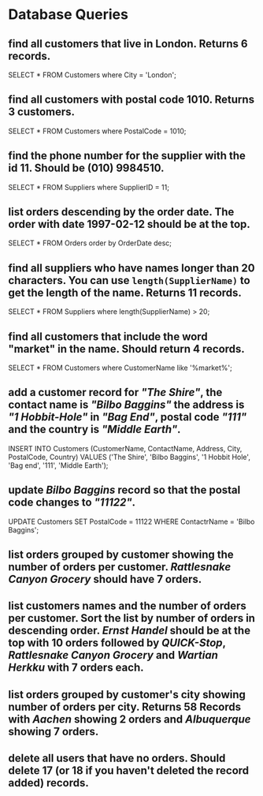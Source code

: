# Database Queries

## find all customers that live in London. Returns 6 records.

SELECT * FROM Customers where City = 'London';


## find all customers with postal code 1010. Returns 3 customers.

SELECT * FROM Customers where PostalCode = 1010;

## find the phone number for the supplier with the id 11. Should be (010) 9984510.

SELECT * FROM Suppliers where SupplierID = 11;

## list orders descending by the order date. The order with date 1997-02-12 should be at the top.

SELECT * FROM Orders order by OrderDate desc;

## find all suppliers who have names longer than 20 characters. You can use `length(SupplierName)` to get the length of the name. Returns 11 records.

SELECT * FROM Suppliers where length(SupplierName) > 20;

## find all customers that include the word "market" in the name. Should return 4 records.

SELECT * FROM Customers where CustomerName like '%market%';

## add a customer record for _"The Shire"_, the contact name is _"Bilbo Baggins"_ the address is _"1 Hobbit-Hole"_ in _"Bag End"_, postal code _"111"_ and the country is _"Middle Earth"_.

INSERT INTO Customers (CustomerName, ContactName, Address, City, PostalCode, Country)
VALUES ('The Shire', 'Bilbo Baggins', '1 Hobbit Hole', 'Bag end', '111', 'Middle Earth');

## update _Bilbo Baggins_ record so that the postal code changes to _"11122"_.

UPDATE Customers
SET PostalCode = 11122
WHERE ContactrName = 'Bilbo Baggins';

## list orders grouped by customer showing the number of orders per customer. _Rattlesnake Canyon Grocery_ should have 7 orders.

## list customers names and the number of orders per customer. Sort the list by number of orders in descending order. _Ernst Handel_ should be at the top with 10 orders followed by _QUICK-Stop_, _Rattlesnake Canyon Grocery_ and _Wartian Herkku_ with 7 orders each.

## list orders grouped by customer's city showing number of orders per city. Returns 58 Records with _Aachen_ showing 2 orders and _Albuquerque_ showing 7 orders.

## delete all users that have no orders. Should delete 17 (or 18 if you haven't deleted the record added) records.
